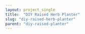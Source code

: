 ```yaml
---
layout: project_single
title:  "DIY Raised Herb Planter"
slug: "diy-raised-herb-planter"
parent: "diy-raised-planter"
---
```

 